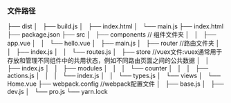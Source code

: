 
### 文件路径

├── dist
│   ├── build.js
│   ├── index.html
│   └── main.js
├── index.html
├── package.json
├── src
│   ├── components                  // 组件文件夹
│   │   ├── app.vue
│   │   └── hello.vue
│   ├── main.js
│   ├── router                      //路由文件夹
│   │   ├── index.js
│   │   └── routes.js
│   ├── store                      //vuex文件:vuex通常用于存放和管理不同组件中的共用状态，例如不同路由页面之间的公共数据
│   │   ├── index.js
│   │   ├── modules
│   │   │   └── counter
│   │   │       ├── actions.js
│   │   │       └── index.js
│   │   └── types.js
│   └── views
│       └── Home.vue
├── webpack.config                 //webpack配置文件
│   ├── base.js
│   ├── dev.js
│   └── pro.js
└── yarn.lock
